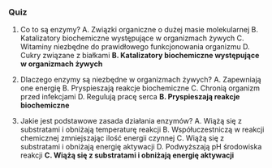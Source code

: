  ### Quiz

1. Co to są enzymy?
   A. Związki organiczne o dużej masie molekularnej
   B. Katalizatory biochemiczne występujące w organizmach żywych
   C. Witaminy niezbędne do prawidłowego funkcjonowania organizmu
   D. Cukry związane z białkami
   **B. Katalizatory biochemiczne występujące w organizmach żywych**

2. Dlaczego enzymy są niezbędne w organizmach żywych?
   A. Zapewniają one energię
   B. Pryspieszają reakcje biochemiczne
   C. Chronią organizm przed infekcjami
   D. Regulują pracę serca
   **B. Pryspieszają reakcje biochemiczne**

3. Jakie jest podstawowe zasada działania enzymów?
   A. Wiążą się z substratami i obniżają temperaturę reakcji
   B. Współuczestniczą w reakcji chemicznej zmniejszając ilość energii czynnej
   C. Wiążą się z substratami i obniżają energię aktywacji
   D. Podwyższają pH środowiska reakcji
   **C. Wiążą się z substratami i obniżają energię aktywacji**

